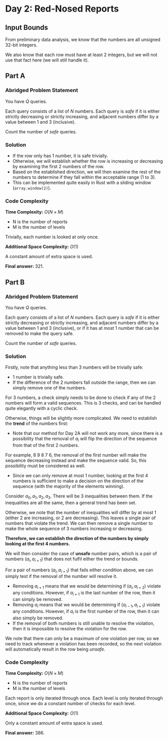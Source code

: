 # Day 2: Red-Nosed Reports

## Input Bounds

From preliminary data analysis, we know that the numbers are all unsigned 32-bit integers.

We also know that each row must have at least 2 integers, but we will not use that fact here (we will still handle it).

## Part A

### Abridged Problem Statement

You have $Q$ queries. 

Each query consists of a list of $N$ numbers. Each query is *safe* if it is either strictly decreasing or strictly increasing, and adjacent numbers differ by a value between 1 and 3 (inclusive). 

Count the number of *safe* queries.

### Solution

* If the row only has 1 number, it is safe trivially.
* Otherwise, we will establish whether the row is increasing or decreasing by examining the first 2 numbers of the row. 
* Based on the established direction, we will then examine the rest of the numbers to determine if they fall within the acceptable range (1 to 3).
* This can be implemented quite easily in Rust with a sliding window (`array.window(2)`).

### Code Complexity

**Time Complexity:** $O(N \times M)$

* N is the number of reports
* M is the number of levels

Trivially, each number is looked at only once.

**Additional Space Complexity:** $O(1)$

A constant amount of extra space is used.

**Final answer:** 321.

## Part B

### Abridged Problem Statement

You have $Q$ queries. 

Each query consists of a list of $N$ numbers. Each query is *safe* if it is either strictly decreasing or strictly increasing, and adjacent numbers differ by a value between 1 and 3 (inclusive), or if it has at most 1 number that can be removed to make the query safe.

Count the number of *safe* queries.

### Solution

Firstly, note that anything less than 3 numbers will be trivially safe:
* 1 number is trivially safe.
* If the difference of the 2 numbers fall outside the range, then we can simply remove one of the numbers.

For 3 numbers, a check simply needs to be done to check if any of the 2 numbers will form a valid sequences. This is 3 checks, and can be handled quite elegantly with a cyclic check.

Otherwise, things will be slightly more complicated. We need to establish the **trend** of the numbers first:
* Note that our method for Day 2A will not work any more, since there is a possibility that the removal of $a_i$ will flip the direction of the sequence from that of the first 2 numbers.

For example, 8 9 8 7 6, the removal of the first number will make the sequence decreasing instead and make the sequence valid. So, this possibility must be considered as well. 
* Since we can only remove at most 1 number, looking at the first 4 numbers is sufficient to make a decision on the direction of the sequence (with the majority of the elements winning). 

Consider $a_0, a_1, a_2, a_3$. There will be 3 inequalities between them. If the inequalities are all the same, then a general trend has been set. 

Otherwise, we note that the number of inequalities will differ by at most 1 (either 2 are increasing, or 2 are decreasing). This leaves a single pair of numbers that violate the trend. We can then remove a single number to make the whole sequence of 3 numbers increasing or decreasing. 

**Therefore, we can establish the direction of the numbers by simply looking at the first 4 numbers.**

We will then consider the case of **unsafe** number pairs, which is a pair of numbers $(a_i, a_{i+1})$ that does not fulfil either the trend or bounds.

For a pair of numbers $(a_i, a_{i+1})$ that fails either condition above, we can simply test if the removal of the number will resolve it.
* Removing $a_{i+1}$ means that we would be determining if $(a_i, a_{i+2})$ violate any conditions. However, if $a_{i+1}$ is the last number of the row, then it can simply be removed.
* Removing $a_i$ means that we would be determining if $(a_{i-1},a_{i+1})$ violate any conditions. However, if $a_i$ is the first number of the row, then it can also simply be removed.
* If the removal of both numbers is still unable to resolve the violation, then it is impossible to resolve the violation for the row.

We note that there can only be a maximum of one violation per row, so we need to track whenever a violation has been recorded, so the next violation will automatically result in the row being *unsafe*.

### Code Complexity

**Time Complexity:** $O(N \times M)$

* N is the number of reports
* M is the number of levels

Each report is only iterated through once. Each level is only iterated through once, since we do a constant number of checks for each level. 

**Additional Space Complexity:** $O(1)$

Only a constant amount of extra space is used.

**Final answer:** 386.